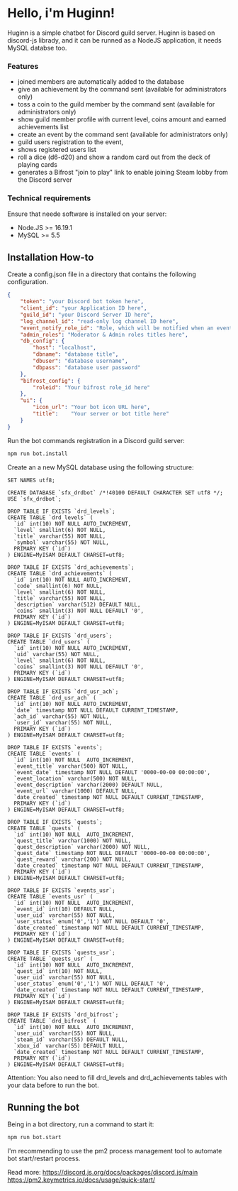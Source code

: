 # Hello, i'm Huginn!

Huginn is a simple chatbot for Discord guild server. Huginn is based on discord-js librady, and it can be runned as a NodeJS application, it needs MySQL databse too.

### Features
* joined members are automatically added to the database
* give an achievement by the command sent (available for administrators only)
* toss a coin to the guild member by the command sent (available for administrators only)
* show guild member profile with current level, coins amount and earned achievements list
* create an event by the command sent (available for administrators only)
* guild users registration to the event, 
* shows registered users list
* roll a dice (d6-d20) and show a random card out from the deck of playing cards 
* generates a Bifrost "join to play" link to enable joining Steam lobby from the Discord server

### Technical requirements
Ensure that neede software is installed on your server:
* Node.JS >= 16.19.1
* MySQL >= 5.5

## Installation How-to
Create a config.json file in a directory that contains the following configuration.
```json
{
    "token": "your Discord bot token here",
    "client_id": "your Application ID here",
    "guild_id": "your Discord Server ID here",
    "log_channel_id": "read-only log channel ID here",
    "event_notify_role_id": "Role, which will be notified when an event created",
    "admin_roles": "Moderator & Admin roles titles here",
    "db_config": {
        "host": "localhost",
        "dbname": "database title",
        "dbuser": "database username",
        "dbpass": "database user password"
    },
    "bifrost_config": {
        "roleid": "Your bifrost role_id here"
    },
    "ui": {
        "icon_url": "Your bot icon URL here",
        "title":    "Your server or bot title here"
    }
}
```
Run the bot commands registration in a Discord guild server:
```bash
npm run bot.install
```
Create an a new MySQL database using the following structure:
```mysql
SET NAMES utf8;

CREATE DATABASE `sfx_drdbot` /*!40100 DEFAULT CHARACTER SET utf8 */;
USE `sfx_drdbot`;

DROP TABLE IF EXISTS `drd_levels`;
CREATE TABLE `drd_levels` (
  `id` int(10) NOT NULL AUTO_INCREMENT,
  `level` smallint(6) NOT NULL,
  `title` varchar(55) NOT NULL,
  `symbol` varchar(55) NOT NULL,
  PRIMARY KEY (`id`)
) ENGINE=MyISAM DEFAULT CHARSET=utf8;

DROP TABLE IF EXISTS `drd_achievements`;
CREATE TABLE `drd_achievements` (
  `id` int(10) NOT NULL AUTO_INCREMENT,
  `code` smallint(6) NOT NULL,
  `level` smallint(6) NOT NULL,
  `title` varchar(55) NOT NULL,
  `description` varchar(512) DEFAULT NULL,
  `coins` smallint(3) NOT NULL DEFAULT '0',
  PRIMARY KEY (`id`)
) ENGINE=MyISAM DEFAULT CHARSET=utf8;

DROP TABLE IF EXISTS `drd_users`;
CREATE TABLE `drd_users` (
  `id` int(10) NOT NULL AUTO_INCREMENT,
  `uid` varchar(55) NOT NULL,
  `level` smallint(6) NOT NULL,
  `coins` smallint(3) NOT NULL DEFAULT '0',
  PRIMARY KEY (`id`)
) ENGINE=MyISAM DEFAULT CHARSET=utf8;

DROP TABLE IF EXISTS `drd_usr_ach`;
CREATE TABLE `drd_usr_ach` (
  `id` int(10) NOT NULL AUTO_INCREMENT,
  `date` timestamp NOT NULL DEFAULT CURRENT_TIMESTAMP,
  `ach_id` varchar(55) NOT NULL,
  `user_id` varchar(55) NOT NULL,
  PRIMARY KEY (`id`)
) ENGINE=MyISAM DEFAULT CHARSET=utf8;

DROP TABLE IF EXISTS `events`;
CREATE TABLE `events` (
  `id` int(10) NOT NULL  AUTO_INCREMENT,
  `event_title` varchar(500) NOT NULL,
  `event_date` timestamp NOT NULL DEFAULT '0000-00-00 00:00:00',
  `event_location` varchar(500) NOT NULL,
  `event_description` varchar(2000) DEFAULT NULL,
  `event_url` varchar(1000) DEFAULT NULL,
  `date_created` timestamp NOT NULL DEFAULT CURRENT_TIMESTAMP,
  PRIMARY KEY (`id`)
) ENGINE=MyISAM DEFAULT CHARSET=utf8;

DROP TABLE IF EXISTS `quests`;
CREATE TABLE `quests` (
  `id` int(10) NOT NULL  AUTO_INCREMENT,
  `quest_title` varchar(1000) NOT NULL,
  `quest_description` varchar(2000) NOT NULL,
  `quest_date` timestamp NOT NULL DEFAULT '0000-00-00 00:00:00',
  `quest_reward` varchar(200) NOT NULL,
  `date_created` timestamp NOT NULL DEFAULT CURRENT_TIMESTAMP,
  PRIMARY KEY (`id`)
) ENGINE=MyISAM DEFAULT CHARSET=utf8;

DROP TABLE IF EXISTS `events_usr`;
CREATE TABLE `events_usr` (
  `id` int(10) NOT NULL  AUTO_INCREMENT,
  `event_id` int(10) DEFAULT NULL,
  `user_uid` varchar(55) NOT NULL,
  `user_status` enum('0','1') NOT NULL DEFAULT '0',
  `date_created` timestamp NOT NULL DEFAULT CURRENT_TIMESTAMP,
  PRIMARY KEY (`id`)
) ENGINE=MyISAM DEFAULT CHARSET=utf8;

DROP TABLE IF EXISTS `quests_usr`;
CREATE TABLE `quests_usr` (
  `id` int(10) NOT NULL  AUTO_INCREMENT,
  `quest_id` int(10) NOT NULL,
  `user_uid` varchar(55) NOT NULL,
  `user_status` enum('0','1') NOT NULL DEFAULT '0',
  `date_created` timestamp NOT NULL DEFAULT CURRENT_TIMESTAMP,
  PRIMARY KEY (`id`)
) ENGINE=MyISAM DEFAULT CHARSET=utf8;

DROP TABLE IF EXISTS `drd_bifrost`;
CREATE TABLE `drd_bifrost` (
  `id` int(10) NOT NULL  AUTO_INCREMENT,
  `user_uid` varchar(55) NOT NULL,
  `steam_id` varchar(55) DEFAULT NULL,
  `xbox_id` varchar(55) DEFAULT NULL,
  `date_created` timestamp NOT NULL DEFAULT CURRENT_TIMESTAMP,
  PRIMARY KEY (`id`)
) ENGINE=MyISAM DEFAULT CHARSET=utf8;
```

Attention: You also need to fill drd_levels and drd_achievements tables with your data before to run the bot.

## Running the bot
Being in a bot directory, run a command to start it:
```bash
npm run bot.start
```

I'm recommending to use the pm2 process management tool to automate bot start/restart process.

Read more:
https://discord.js.org/docs/packages/discord.js/main
https://pm2.keymetrics.io/docs/usage/quick-start/

